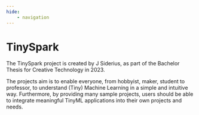 ```yaml
---
hide: 
    - navigation
---
```


<style> .md-footer__link--prev:not([hidden]) { display: none } </style>

# TinySpark

The TinySpark project is created by J Siderius, as part of the Bachelor Thesis for Creative Technology in 2023.

The projects aim is to enable everyone, from hobbyist, maker, student to professor, to understand (Tiny) Machine Learning in a simple and intuitive way. Furthermore, by providing many sample projects, users should be able to integrate meaningful TinyML applications into their own projects and needs.